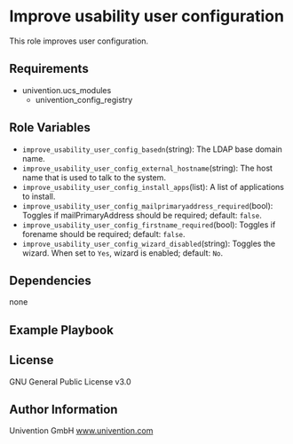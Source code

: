 Improve usability user configuration
=========

This role improves user configuration.

Requirements
------------

- univention.ucs_modules
  - univention_config_registry

Role Variables
--------------

- `improve_usability_user_config_basedn`(string): The LDAP base domain name.
- `improve_usability_user_config_external_hostname`(string): The host name that is used to talk to the system.
- `improve_usability_user_config_install_apps`(list):  A list of applications to install.
- `improve_usability_user_config_mailprimaryaddress_required`(bool): Toggles if mailPrimaryAddress should be required; default: `false`.
- `improve_usability_user_config_firstname_required`(bool): Toggles if forename should be required; default: `false`.
- `improve_usability_user_config_wizard_disabled`(string): Toggles the wizard. When set to `Yes`, wizard is enabled; default: `No`.

Dependencies
------------

none

Example Playbook
----------------


License
-------

GNU General Public License v3.0

Author Information
------------------

Univention GmbH
www.univention.com
